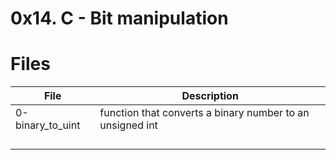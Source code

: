 # 0x14. C - Bit manipulation




# Files
|File|Description|
|---|---|
| 0-binary_to_uint | function that converts a binary number to an unsigned int|
|||
|||
|||
|||
